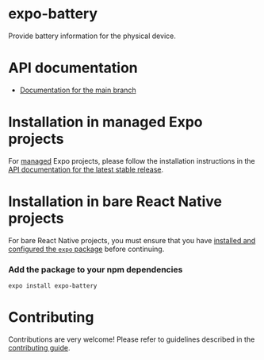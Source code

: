 # expo-battery

Provide battery information for the physical device.

# API documentation

- [Documentation for the main branch](https://github.com/expo/expo/blob/main/docs/pages/versions/unversioned/sdk/battery.md)

# Installation in managed Expo projects

For [managed](https://docs.expo.dev/versions/latest/introduction/managed-vs-bare/) Expo projects, please follow the installation instructions in the [API documentation for the latest stable release](https://docs.expo.dev/versions/latest/sdk/battery/).

# Installation in bare React Native projects

For bare React Native projects, you must ensure that you have [installed and configured the `expo` package](https://docs.expo.dev/bare/installing-expo-modules/) before continuing.

### Add the package to your npm dependencies

```
expo install expo-battery
```

# Contributing

Contributions are very welcome! Please refer to guidelines described in the [contributing guide](https://github.com/expo/expo#contributing).
